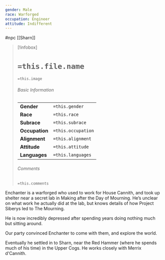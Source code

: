 ```yaml
---
gender: Male
race: Warforged
occupation: Engineer
attitude: Indifferent
---
```

 #npc [[Sharn]]

> [!infobox]
> # `=this.file.name`
> `=this.image`
> ###### Basic Information
> |  |  |
> | ---- | ---- |
> | **Gender** | `=this.gender` |
> | **Race** | `=this.race` |
> | **Subrace** | `=this.subrace` |
> | **Occupation** | `=this.occupation` |
> | **Alignment** | `=this.alignment` |
> | **Attitude** | `=this.attitude` |
> | **Languages** | `=this.languages` |
> ###### Comments
> `=this.comments`

Enchanter is a warforged who used to work for House Cannith, and took up shelter near a secret lab in Making after the Day of Mourning. He’s unclear on what work he actually did at the lab, but knows details of how Project Siberys led to The Mourning.

He is now incredibly depressed after spending years doing nothing much but sitting around.

Our party convinced Enchanter to come with them, and explore the world.

Eventually he settled in to Sharn, near the Red Hammer (where he spends much of his time) in the Upper Cogs. He works closely with Merrix d'Cannith.
